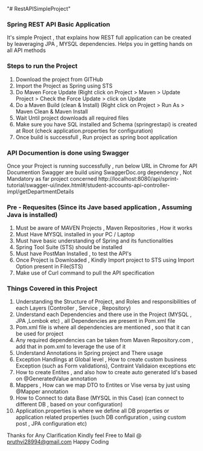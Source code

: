 "# RestAPISimpleProject" 

### Spring REST API Basic Application ###

It's simple Project , that explains how REST full application can be created by leaveraging JPA , MYSQL dependencies. Helps you in getting hands on all API methods

### Steps to run the Project
1. Download the project from GITHub
2. Import the Project as Spring using STS
3. Do Maven Force Update (Right click on Project > Maven > Update Project > Check the Force Update > click on Update
4. Do a Maven Build (clean & Install) (Right click on Project > Run  As > Maven Clean & Maven Install 
5. Wait Until project downloads all required files
6. Make sure you have SQL installed and Schema (springrestapi) is created at Root (check application.properties for configuration)
6. Once build is successfull , Run project as spring boot application

### API Documention is done using Swagger
Once your Project is running successfully , run below URL in Chrome for API Documention
Swagger are build using SwaggerDoc.org dependency , Not Mandatory as far project concerned
http://localhost:8080/api/sprint-tutorial/swagger-ui/index.html#/student-accounts-api-controller-impl/getDepartmentDetails

### Pre - Requesites (Since its Jave based application , Assuming Java is installed)

1. Must be aware of MAVEN Projects , Maven Repositories , How it works
2. Must Have MYSQL installed in your PC / Laptop
3. Must have basic understanding of Spring and its functionalities
4. Spring Tool Suite (STS) should be installed
5. Must have PostMan Installed , to test the API's
6. Once Project is Downloaded , Kindly Import project to STS using Import Option present in File(STS)
7. Make use of Curl command to pull the API specification




### Things Covered in this Project 
1. Understanding the Structure of Project, and Roles and responsibilities of each Layers (Controller , Service , Repository)
2. Understand each Dependencies and there use in the Project (MYSQL , JPA ,Lombok etc) , all Dependencies are present in Pom.xml file
3. Pom.xml file is where all dependencies are mentioned , soo that it can be used for project
4. Any required dependencies can be taken from Maven Repository.com , add that in pom.xml to leverage the use of it
5. Understand Annotations in Spring project and There usage
6. Exception Handlings at Global level , How to create custom business Exception (such as Form validations), Contraint Validaion exceptions etc
7. How to create Entites , and also how to create auto generated Id's based on @GeneratedValue annotation
8. Mappers , How can we map DTO to Entites or Vise versa by just using @Mapper annotation
9. How to Connect to data Base (MYSQL in this Case) (can connect to different DB , based on your configuration)
10. Application.properties is where we define all DB properties or application related properties (such DB configuration , using custom post , JPA configuration etc)

Thanks 
for Any Clarification Kindly feel Free to Mail @ pruthvi28994@gmail.com
Happy Coding
